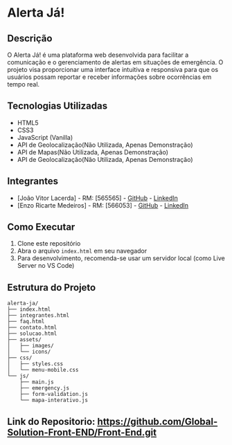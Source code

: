 # Alerta Já!

## Descrição
O Alerta Já! é uma plataforma web desenvolvida para facilitar a comunicação e o gerenciamento de alertas em situações de emergência. O projeto visa proporcionar uma interface intuitiva e responsiva para que os usuários possam reportar e receber informações sobre ocorrências em tempo real.

## Tecnologias Utilizadas
- HTML5
- CSS3
- JavaScript (Vanilla)
- API de Geolocalização(Não Utilizada, Apenas Demonstração)
- API de Mapas(Não Utilizada, Apenas Demonstração)
- API de Geolocalização(Não Utilizada, Apenas Demonstração)

## Integrantes
- [João Vitor Lacerda] - RM: [565565] - [GitHub](https://github.com/joaolacerdaconsorte) - [LinkedIn](link)
- [Enzo Ricarte Medeiros] - RM: [566053] - [GitHub](https://github.com/ricarteenzo) - [LinkedIn](link)

## Como Executar
1. Clone este repositório
2. Abra o arquivo `index.html` em seu navegador
3. Para desenvolvimento, recomenda-se usar um servidor local (como Live Server no VS Code)

## Estrutura do Projeto
```
alerta-ja/
├── index.html
├── integrantes.html
├── faq.html
├── contato.html
├── solucao.html
├── assets/
│   ├── images/
│   └── icons/
├── css/
│   ├── styles.css
│   └── menu-mobile.css
└── js/
    ├── main.js
    ├── emergency.js
    ├── form-validation.js
    └── mapa-interativo.js
``` 
## Link do Repositorio: https://github.com/Global-Solution-Front-END/Front-End.git